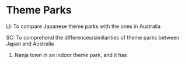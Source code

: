 # Theme Parks
LI: To compare Japanese theme parks with the ones in Australia 

SC: To comprehend the differences/similarities of theme parks between Japan and Australia

1. Nanja town in an indoor theme park, and it has  


